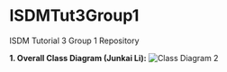 # ISDMTut3Group1
ISDM Tutorial 3 Group 1 Repository

**1. Overall Class Diagram (Junkai Li):**
![Class Diagram 2](https://user-images.githubusercontent.com/62220299/82868519-1c68b880-9f70-11ea-9a5a-aba79ac01bb6.PNG)
